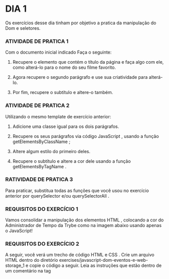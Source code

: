 # DIA 1

Os exercícios desse dia tinham por objetivo a pratica da manipulação do Dom e seletores.


### ATIVIDADE DE PRATICA 1

Com o documento inicial indicado Faça o seguinte:

1. Recupere o elemento que contém o título da página e faça algo com ele, como alterá-lo para o nome do seu filme favorito.

2. Agora recupere o segundo parágrafo e use sua criatividade para alterá-lo.

3. Por fim, recupere o subtítulo e altere-o também.



### ATIVIDADE DE PRATICA 2

Utilizando o mesmo template de exercício anterior:

1. Adicione uma classe igual para os dois parágrafos.

2. Recupere os seus parágrafos via código JavaScript , usando a função getElementsByClassName ;

3. Altere algum estilo do primeiro deles.

4. Recupere o subtítulo e altere a cor dele usando a função getElementsByTagName .



### RATIVIDADE DE PRATICA 3

Para praticar, substitua todas as funções que você usou no exercício anterior por querySelector e/ou querySelectorAll .



### REQUISITOS DO EXERCÍCIO 1

Vamos consolidar a manipulação dos elementos HTML , colocando a cor do Administrador de Tempo da Trybe como na imagem abaixo usando apenas o JavaScript!




### REQUISITOS DO EXERCÍCIO 2


A seguir, você verá um trecho de código HTML e CSS .
Crie um arquivo HTML dentro do diretório exercises/javascript-dom-eventos-e-web-storage_1 e copie o código a seguir.
Leia as instruções que estão dentro de um comentário na tag <script> .

 Crie uma função que mude o texto na tag <p> para uma descrição de como você se vê daqui a 2 anos. 
 Crie uma função que mude a cor do quadrado amarelo para o verde da Trybe (rgb(76,164,109)).
 Crie uma função que mude a cor do quadrado vermelho para branco.
 Crie uma função que corrija o texto da tag <h1>.
 Crie uma função que modifique todo o texto da tag <p> para maiúsculo.
 Crie uma função que exiba o conteúdo de todas as tags <p> no console.


Não se esqueça de fazer um commit a cada exercício!